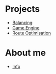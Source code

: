 # Projects
- [Balancing](/balancing)
- [Game Engine](/game-engine)
- [Route Optimisation](/route-optimisation)


# About me
- [Info](/cv)
